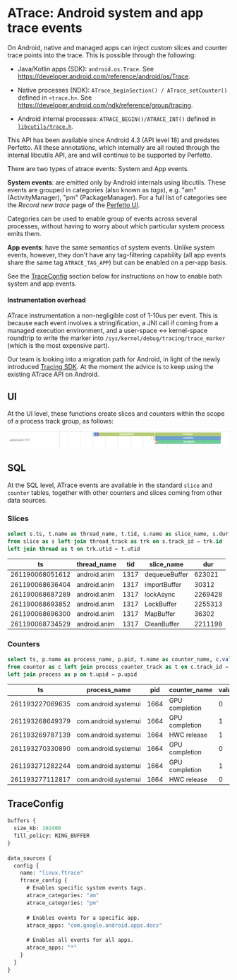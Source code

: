 # ATrace: Android system and app trace events

On Android, native and managed apps can inject custom slices and counter trace
points into the trace. This is possible through the following:

* Java/Kotlin apps (SDK): `android.os.Trace`.
  See https://developer.android.com/reference/android/os/Trace.

* Native processes (NDK): `ATrace_beginSection() / ATrace_setCounter()` defined
  in `<trace.h>`. See https://developer.android.com/ndk/reference/group/tracing.

* Android internal processes: `ATRACE_BEGIN()/ATRACE_INT()` defined in
  [`libcutils/trace.h`][libcutils].

This API has been available since Android 4.3 (API level 18) and predates
Perfetto. All these annotations, which internally are all routed through the
internal libcutils API, are and will continue to be supported by Perfetto.

There are two types of atrace events: System and App events.

**System events**: are emitted only by Android internals using libcutils.
These events are grouped in categories (also known as _tags_), e.g.
"am" (ActivityManager), "pm" (PackageManager).
For a full list of categories see the _Record new trace_ page of the
[Perfetto UI](https://ui.perfetto.dev).

Categories can be used to enable group of events across several processes,
without having to worry about which particular system process emits them.

**App events**: have the same semantics of system events. Unlike system events,
however, they don't have any tag-filtering capability (all app events share the
same tag `ATRACE_TAG_APP`) but can be enabled on a per-app basis.

See the [TraceConfig](#traceconfig) section below for instructions on how to
enable both system and app events.

#### Instrumentation overhead

ATrace instrumentation a non-negligible cost of 1-10us per event.
This is because each event involves a stringification, a JNI call if coming from
a managed execution environment, and a user-space <-> kernel-space roundtrip to
write the marker into `/sys/kernel/debug/tracing/trace_marker` (which is the
most expensive part).

Our team is looking into a migration path for Android, in light of the newly
introduced [Tracing SDK](/docs/instrumentation/tracing-sdk.md). At the moment
the advice is to keep using the existing ATrace API on Android.

[libcutils]: https://cs.android.com/android/platform/superproject/+/master:system/core/libcutils/include/cutils/trace.h?q=f:trace%20libcutils

## UI

At the UI level, these functions create slices and counters within the scope of
a process track group, as follows:

![](/docs/images/atrace-slices.png "ATrace slices in the UI")

## SQL

At the SQL level, ATrace events are available in the standard `slice` and
`counter` tables, together with other counters and slices coming from other
data sources.

### Slices

```sql
select s.ts, t.name as thread_name, t.tid, s.name as slice_name, s.dur
from slice as s left join thread_track as trk on s.track_id = trk.id
left join thread as t on trk.utid = t.utid
```

ts | thread_name | tid | slice_name | dur
---|-------------|-----|------------|----
261190068051612 | android.anim | 1317 | dequeueBuffer | 623021
261190068636404 | android.anim | 1317 | importBuffer | 30312
261190068687289 | android.anim | 1317 | lockAsync | 2269428
261190068693852 | android.anim | 1317 | LockBuffer | 2255313
261190068696300 | android.anim | 1317 | MapBuffer | 36302
261190068734529 | android.anim | 1317 | CleanBuffer | 2211198

### Counters

```sql
select ts, p.name as process_name, p.pid, t.name as counter_name, c.value
from counter as c left join process_counter_track as t on c.track_id = t.id
left join process as p on t.upid = p.upid
```

ts | process_name | pid | counter_name | value
---|--------------|-----|--------------|------
261193227069635 | com.android.systemui | 1664 | GPU completion | 0
261193268649379 | com.android.systemui | 1664 | GPU completion | 1
261193269787139 | com.android.systemui | 1664 | HWC release | 1
261193270330890 | com.android.systemui | 1664 | GPU completion | 0
261193271282244 | com.android.systemui | 1664 | GPU completion | 1
261193277112817 | com.android.systemui | 1664 | HWC release | 0

## TraceConfig

```protobuf
buffers {
  size_kb: 102400
  fill_policy: RING_BUFFER
}

data_sources {
  config {
    name: "linux.ftrace"
    ftrace_config {
      # Enables specific system events tags.
      atrace_categories: "am"
      atrace_categories: "pm"

      # Enables events for a specific app.
      atrace_apps: "com.google.android.apps.docs"

      # Enables all events for all apps.
      atrace_apps: "*"
    }
  }
}
```
